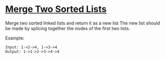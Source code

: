 [Merge Two Sorted Lists](https://leetcode.com/problems/merge-two-sorted-lists/)
========================

Merge two sorted linked lists and return it as a new list
 The new list should be made by splicing together the nodes of the first two lists.

Example:
```
Input: 1->2->4, 1->3->4
Output: 1->1->2->3->4->4
```
